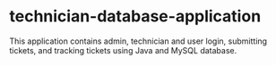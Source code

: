 # technician-database-application

This application contains admin, technician and user login, submitting tickets, and tracking tickets using Java and MySQL database.
